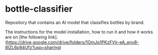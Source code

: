 # bottle-classifier
Repository that contains an AI model that classifies bottles by brand.

The instructions for the model installation, how to run it and how it works are on [the following link].(https://drive.google.com/drive/folders/1OmJq1PKzFVjr-eA_env8-8IZL6p84Ufz?usp=sharing)
